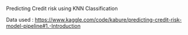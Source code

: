 Predicting Credit risk using KNN Classification 

Data used : https://www.kaggle.com/code/kabure/predicting-credit-risk-model-pipeline#1.-Introduction
